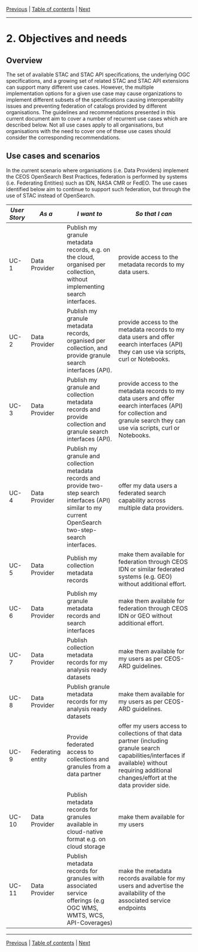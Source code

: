 [Previous](introduction.md) | [Table of contents](README.md) |  [Next](best-practices.md)
***
# 2. Objectives and needs

[//]: # (similar as Service Discovery Best Practice chapter )

## Overview

The set of available STAC and STAC API specifications, the underlying OGC specifications, and a growing set of related STAC and STAC API extensions can support many different use cases.  However, the multiple implementation options for a given use case may cause organizations to implement different subsets of the specifications causing interoperability issues and preventing federation of catalogs provided by different organisations.  The guidelines and recommendations presented in this current document aim to cover a number of recurrent use cases which are described below.  Not all use cases apply to all organisations, but organisations with the need to cover one of these use cases should consider the corresponding recommendations. 

## Use cases and scenarios

In the current scenario where organisations (i.e. Data Providers) implement the CEOS OpenSearch Best Practices, federation is performed by systems (i.e. Federating Entities) such as IDN, NASA CMR or FedEO. The use cases identified below aim to continue to support such federation, but through the use of STAC instead of OpenSearch. 

| *User Story*  | *As a* | *I want to* | *So that I can* | 
| --------       | ------- | ------- |  ------- | 
|  UC-1   |  Data Provider  |  Publish my granule metadata records, e.g. on the cloud, organised per collection, without implementing search interfaces.  |   provide access to the metadata records to my data users.  |
|  UC-2   |  Data Provider  |  Publish my granule metadata records, organised per collection, and provide granule search interfaces (API).  |   provide access to the metadata records to my data users and offer eearch interfaces (API) they can use via scripts, curl or Notebooks.  |
|  UC-3   |  Data Provider  |  Publish my granule and collection metadata records and provide collection and granule search interfaces (API).  |   provide access to the metadata records to my data users and offer eearch interfaces (API) for collection and granule search they can use via scripts, curl or Notebooks.  |
|  UC-4   |  Data Provider  |  Publish my granule and collection metadata records and provide two-step search interfaces (API) similar to my current OpenSearch two-step-search interfaces.  |   offer my data users a federated search capability across multiple data providers.  |
|  UC-5   |  Data Provider  |  Publish my collection metadata records |  make them available for federation through CEOS IDN or similar federated systems (e.g. GEO) without additional effort.  |
|  UC-6   |  Data Provider  |  Publish my granule metadata records and search interfaces |  make them available for federation through CEOS IDN or GEO without additional effort.  |
|  UC-7   |  Data Provider  |  Publish collection metadata records for my analysis ready datasets |  make them available for my users as per CEOS-ARD guidelines.  |
|  UC-8   |  Data Provider  |  Publish granule metadata records for my analysis ready datasets |  make them available for my users as per CEOS-ARD guidelines.  |
|  UC-9   |  Federating entity  |  Provide federated access to collections and granules from a data partner  |  offer my users access to collections of that data partner (including granule search capabilities/interfaces if available) without requiring additional changes/effort at the data provider side.  |
|  UC-10   |  Data Provider  |  Publish metadata records for granules available in cloud-native format e.g. on cloud storage |  make them available for my users   |
|  UC-11   |  Data Provider  |  Publish metadata records for granules with associated service offerings (e.g OGC WMS, WMTS, WCS, API-Coverages) |  make the metadata records available for my users and advertise the availability of the associated service endpoints |
***
[Previous](introduction.md) | [Table of contents](README.md) |  [Next](best-practices.md)